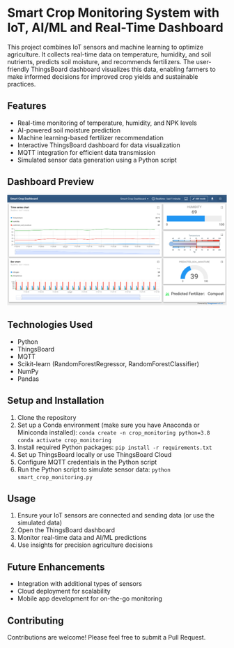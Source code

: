 # Smart Crop Monitoring System with IoT, AI/ML and Real-Time Dashboard

This project combines IoT sensors and machine learning to optimize agriculture. It collects real-time data on temperature, humidity, and soil nutrients, predicts soil moisture, and recommends fertilizers. The user-friendly ThingsBoard dashboard visualizes this data, enabling farmers to make informed decisions for improved crop yields and sustainable practices.

## Features

- Real-time monitoring of temperature, humidity, and NPK levels
- AI-powered soil moisture prediction
- Machine learning-based fertilizer recommendation
- Interactive ThingsBoard dashboard for data visualization
- MQTT integration for efficient data transmission
- Simulated sensor data generation using a Python script

## Dashboard Preview

![ThingsBoard Dashboard](images/Thingsboard_Smart_Crop.png)

## Technologies Used

- Python
- ThingsBoard
- MQTT
- Scikit-learn (RandomForestRegressor, RandomForestClassifier)
- NumPy
- Pandas

## Setup and Installation

1. Clone the repository
2. Set up a Conda environment (make sure you have Anaconda or Miniconda installed):
`conda create -n crop_monitoring python=3.8`
`conda activate crop_monitoring`
3. Install required Python packages: `pip install -r requirements.txt`
4. Set up ThingsBoard locally or use ThingsBoard Cloud
5. Configure MQTT credentials in the Python script
6. Run the Python script to simulate sensor data: `python smart_crop_monitoring.py`
   

## Usage

1. Ensure your IoT sensors are connected and sending data (or use the simulated data)
2. Open the ThingsBoard dashboard
3. Monitor real-time data and AI/ML predictions
4. Use insights for precision agriculture decisions

## Future Enhancements

- Integration with additional types of sensors
- Cloud deployment for scalability
- Mobile app development for on-the-go monitoring

## Contributing

Contributions are welcome! Please feel free to submit a Pull Request.
